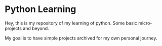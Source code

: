 # Python Learning

Hey, this is my repository of my learning of python. Some basic micro-projects and beyond.

My goal is to have simple projects archived for my own personal journey.
